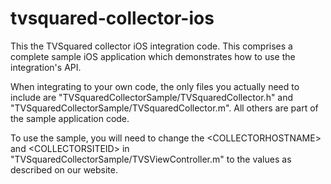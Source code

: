 tvsquared-collector-ios
=======================

This the TVSquared collector iOS integration code. This comprises a complete sample iOS application which demonstrates
how to use the integration's API.

When integrating to your own code, the only files you actually need to include are "TVSquaredCollectorSample/TVSquaredCollector.h" and
"TVSquaredCollectorSample/TVSquaredCollector.m". All others are part of the sample application code.

To use the sample, you will need to change the &lt;COLLECTORHOSTNAME&gt; and &lt;COLLECTORSITEID&gt; in "TVSquaredCollectorSample/TVSViewController.m"
to the values as described on our website.
